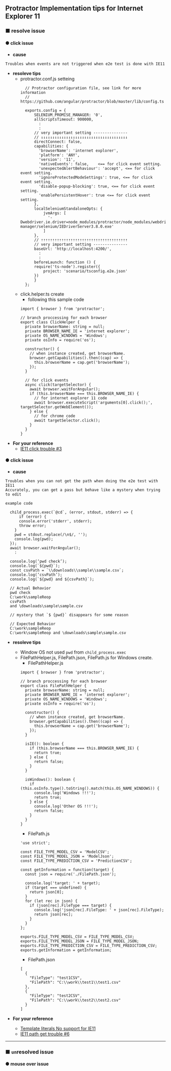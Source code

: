 ## Protractor Implementation tips for Internet Explorer 11

### ■ resolve issue

#### ● click issue
- **cause**
```
Troubles when events are not triggered when e2e test is done with IE11
```

- **resoleve tips**
  - protractor.conf.js setteing
    ```
      // Protractor configuration file, see link for more information
      // https://github.com/angular/protractor/blob/master/lib/config.ts

      exports.config = {
          SELENIUM_PROMISE_MANAGER: '0',
          allScriptsTimeout: 900000,
            :
            :
          // very important setting ---------------
          // ↓↓↓↓↓↓↓↓↓↓↓↓↓↓↓↓↓↓↓↓↓↓↓↓↓↓↓↓↓↓↓↓↓↓↓↓↓↓
          directConnect: false,
          capabilities: {
            'browserName': 'internet explorer',
            'platform': 'ANY',
            'version': '11',
            'nativeEvents': false,    <== for click event setting.
            'unexpectedAlertBehaviour': 'accept', <== for click event setting.
            'ignoreProtectedModeSettings': true, <== for click event setting.
            'disable-popup-blocking': true, <== for click event setting.
            'enablePersistentHover': true <== for click event setting.
          },
          localSeleniumStandaloneOpts: {
              jvmArgs: [
                '-Dwebdriver.ie.driver=node_modules/protractor/node_modules/webdriver-manager/selenium/IEDriverServer3.8.0.exe'
              ]
          },
          // ⇡⇡⇡⇡⇡⇡⇡⇡⇡⇡⇡⇡⇡⇡⇡⇡⇡⇡⇡⇡⇡⇡⇡⇡⇡⇡⇡⇡⇡⇡⇡⇡⇡⇡⇡⇡⇡⇡
          // very important setting ---------------
          baseUrl: 'http://localhost:4200/',
            :
            :
          beforeLaunch: function () {
          require('ts-node').register({
              project: 'scenario/tsconfig.e2e.json'
          })
          }
      };  
    ```
  - click.helper.ts create
    - following this sample code
    ```
    import { browser } from 'protractor';

    // branch proccessing for each browser
    export class ClickHelper {
      private browserName: string = null;
      private BROWSER_NAME_IE = 'internet explorer';
      private OS_NAME_WINDOWS = 'Windows';
      private osInfo = require('os');

      constructor() {
        // when instance created, get browserName.
        browser.getCapabilities().then((cap) => {
          this.browserName = cap.get('browserName');
        });
      }

      // for click events
      async click(targetSelector) {
        await browser.waitForAngular();
        if (this.browserName === this.BROWSER_NAME_IE) {
          // for internet explorer 11 code
          await browser.executeScript('arguments[0].click();', targetSelector.getWebElement());
        } else {
          // for chrome code
          await targetSelector.click();
        }
      }
    }
    ```
- **For your reference**
  - [IE11 click trouble #3](https://github.com/gurezo/cucumber-feature-step-select/issues/3)

#### ● click issue
- **cause**
```
Troubles when you can not get the path when doing the e2e test with IE11
Accurately, you can get a pass but behave like a mystery when trying to edit

example code 

  child_process.exec(`@cd`, (error, stdout, stderr) => {
      if (error) {
      console.error('stderr', stderr);
      throw error;
    }
    pwd = stdout.replace(/\n$/, '');
    console.log(pwd);
  });
  await browser.waitForAngular();
    :

  console.log(‘pwd check’);
  console.log(`${pwd}`);
  const csvPath = `\\downloads\\sample\\sample.csv`;
  console.log(‘csvPath’);
  console.log(`${pwd} and ${csvPath}`);

  // Actual Behavior
  pwd check
  C:\work\sampleReop
  csvPath
  and \downloads\sample\sample.csv

  // mystery that `$ {pwd}` disappears for some reason

  // Expected Behavior
  C:\work\sampleReop
  C:\work\sampleReop and \downloads\sample\sample.csv
```
- **resoleve tips**
  - Window OS not used `pwd` from `child_process.exec`
  - FilePathHelper.js, FilePath.json, FilePath.js for Windows create.
    - FilePathHelper.js
    ```
    import { browser } from 'protractor';

    // branch proccessing for each browser
    export class FilePathHelper {
      private browserName: string = null;
      private BROWSER_NAME_IE = 'internet explorer';
      private OS_NAME_WINDOWS = 'Windows';
      private osInfo = require('os');

      constructor() {
        // when instance created, get browserName.
        browser.getCapabilities().then((cap) => {
          this.browserName = cap.get('browserName');
        });
      }

      isIE(): boolean {
        if (this.browserName === this.BROWSER_NAME_IE) {
          return true;
        } else {
          return false;
        }
      }

      isWindows(): boolean {
        if (this.osInfo.type().toString().match(this.OS_NAME_WINDOWS)) {
          console.log('Windows !!!');
          return true;
        } else {
          console.log('Other OS !!!');
          return false;
        }
      }
    }
    ```
    - FilePath.js
    ```
    'use strict';

    const FILE_TYPE_MODEL_CSV = 'ModelCSV';
    const FILE_TYPE_MODEL_JSON = 'ModelJson';
    const FILE_TYPE_PREDICTION_CSV = 'PredictionCSV';

    const getInformation = function(target) {
      const json = require('./FilePath.json');
      
      console.log('target: ' + target);
      if (target === undefined) {
        return json[0];
      }
      for (let rec in json) {
        if (json[rec].FileType === target) {
          console.log('json[rec].FileType: ' + json[rec].FileType);
          return json[rec];
        }
      }
    };

    exports.FILE_TYPE_MODEL_CSV = FILE_TYPE_MODEL_CSV;
    exports.FILE_TYPE_MODEL_JSON = FILE_TYPE_MODEL_JSON;
    exports.FILE_TYPE_PREDICTION_CSV = FILE_TYPE_PREDICTION_CSV;
    exports.getInformation = getInformation;    
    ```
    - FilePath.json
    ```
    [
      {
        "FileType": "test1CSV",
        "FilePath": "C:\\work\\test1\\test1.csv"
      },
      {
        "FileType": "test2CSV",
        "FilePath": "C:\\work\\test2\\test2.csv"
      }
    ]  
    ```

- **For your reference**
  - [Template literals No support for IE11](https://developer.mozilla.org/en-US/docs/Web/JavaScript/Reference/Template_literals)
  - [IE11 path get trouble #6](https://github.com/gurezo/cucumber-feature-step-select/issues/6)


----


### ■ `un`resolved issue
#### ● mouse over issue
